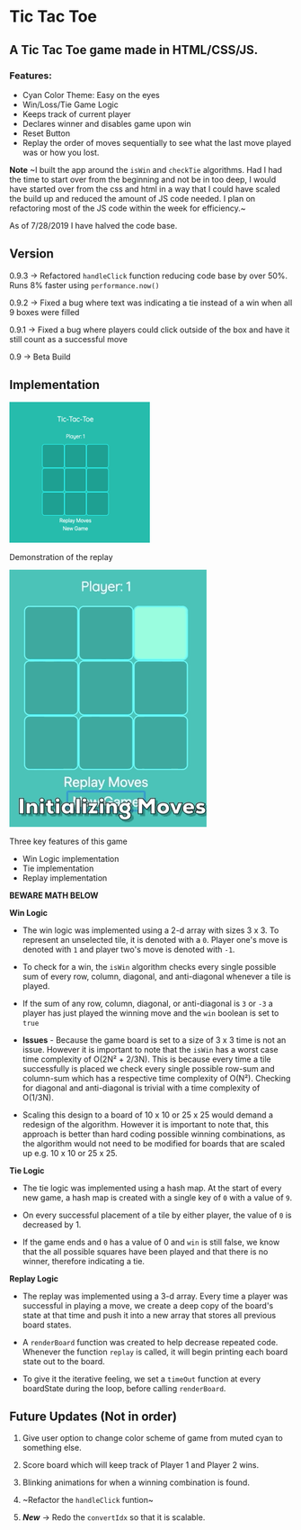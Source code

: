 # Tic Tac Toe
## A Tic Tac Toe game made in HTML/CSS/JS.

### Features:
* Cyan Color Theme: Easy on the eyes
* Win/Loss/Tie Game Logic
* Keeps track of current player
* Declares winner and disables game upon win
* Reset Button
* Replay the order of moves sequentially to see what the last move played was or how you lost.

**Note**
~I built the app around the `isWin` and `checkTie` algorithms. Had I had the time to start over from the beginning and not be in too deep, I would have started over from the css and html in a way that I could have scaled the build up and reduced the amount of JS code needed. I plan on refactoring most of the JS code within the week for efficiency.~

As of 7/28/2019 I have halved the code base.

## Version 
0.9.3 → Refactored `handleClick` function reducing code base by over 50%. Runs 8% faster using `performance.now()`

0.9.2 → Fixed a bug where text was indicating a tie instead of a win when all 9 boxes were filled

0.9.1 → Fixed a bug where players could click outside of the box and have it still count as a successful move

0.9 → Beta Build



## Implementation 
![alt text](images/Tic-Tac-Toe-250x250.png)

Demonstration of the replay

![al text](images/demo.gif)


Three key features of this game

* Win Logic implementation
* Tie implementation
* Replay implementation 

**BEWARE MATH BELOW**

**Win Logic**

  * The win logic was implemented using a 2-d array with sizes 3 x 3. To represent an unselected tile, it is denoted with a `0`. Player one's move is denoted with `1` and player two's move is denoted with `-1`. 
  * To check for a win, the `isWin` algorithm checks every single possible sum of every row, column, diagonal, and anti-diagonal whenever a tile is played. 

  *  If the sum of any row, column, diagonal, or  anti-diagonal is `3` or `-3` a player has just played the winning move and the `win` boolean is set to `true`

  * **Issues** - Because the game board is set to a size of 3 x 3 time is not an issue. However it is important to note that the `isWin` has a worst case time complexity of O(2N² + 2/3N).
This is because every time a tile successfully is placed we check every single possible row-sum and column-sum which has a respective time complexity of O(N²). Checking for diagonal and anti-diagonal is trivial with a time complexity of O(1/3N).

  * Scaling this design to a board of 10 x 10 or 25 x 25 would demand a redesign of the algorithm. However it is important to note that, this approach is better than hard coding possible winning combinations, as the algorithm would not need to be modified for boards that are scaled up e.g. 10 x 10 or 25 x 25.

**Tie Logic**

  * The tie logic was implemented using a hash map. At the start of every new game, a hash map is created with a single key of `0` with a value of `9`. 

  * On every successful placement of a tile by either player, the value of `0` is decreased by 1.
  * If the game ends and `0` has a value of 0 and `win` is still false, we know that the all possible squares have been played and that there is no winner, therefore indicating a tie.
 
**Replay Logic**
  
* The replay was implemented using a 3-d array. Every time a player was successful in playing a move, we create a deep copy  of the board's state at that time and push it into a new array that stores all previous board states.

* A `renderBoard` function was created to help decrease repeated code. Whenever the function `replay` is called, it will begin printing each board state out to the board.
* To give it the iterative feeling, we set a `timeOut` function at every boardState during the loop, before calling `renderBoard`.

## Future Updates (Not in order)
1. Give user option to change color scheme of game from muted cyan to something else. 

2. Score board which will keep track of Player 1 and Player 2 wins.

3. Blinking animations for when a winning combination is found.

4. ~Refactor the `handleClick` funtion~

5. ***New*** → Redo the `convertIdx` so that it is scalable.

